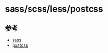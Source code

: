 # sass/scss/less/postcss

## 参考

- [sass](https://sass-lang.com/guide)
- [postcss](https://postcss.org/)